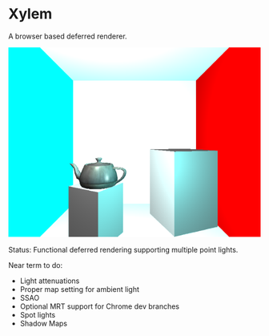 # Xylem

A browser based deferred renderer.

![cornell box with teapot](notes/ss_2012-05-06.png)

Status: Functional deferred rendering supporting multiple point lights.

Near term to do:
* Light attenuations
* Proper map setting for ambient light
* SSAO
* Optional MRT support for Chrome dev branches
* Spot lights
* Shadow Maps
